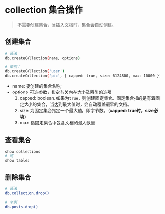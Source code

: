 # collection 集合操作
> 不需要创建集合，当插入文档时，集合会自动创建。

## 创建集合
  ```bash
  # 语法
  db.createCollection(name, options)

  # 举例：
  db.createCollection('user')
  db.createCollection('pic', { capped: true, size: 6124800, max: 10000 })
  ```
  - name: 要创建的集合名称;
  - options: 可选参数，指定有关内存大小及索引的选项
    1. capped: boolean. 如果为`true`，则创建固定集合。固定集合指的是有着固定大小的集合，当达到最大值时，会自动覆盖最早的文档。
    2. size: 为固定集合指定一个最大值，即字节数。（**capped: true时，size必填**）
    3. max: 指固定集合中包含文档的最大数量

## 查看集合
  ```bash
  show collections
  # 或
  show tables
  ```

## 删除集合
  ```bash
  # 语法
  db.collection.drop()

  # 举例
  db.posts.drop()
  ```